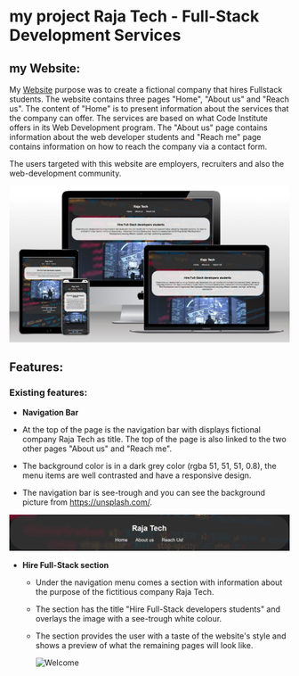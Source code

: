 # my project Raja Tech - Full-Stack Development Services
## my Website:
My [Website](https://github.com/Parre87/projekt1) purpose was to create a fictional company that hires Fullstack students. The website contains three pages "Home", "About us" and "Reach us". The content of "Home" is to present information about the services that the company can offer. The services are based on what Code Institute offers in its Web Development program. The "About us" page contains information about the web developer students and "Reach me" page contains information on how to reach the company via a contact form.

The users targeted with this website are employers, recruiters and also the web-development community.

![Responsive Mockup](https://github.com/Parre87/projekt1/blob/main/assets/images/Responsive%20mockup.png)

## Features:

### Existing features:

- __Navigation Bar__

- At the top of the page is the navigation bar with displays fictional company Raja Tech as title. The top of the page is also linked to the two other pages "About us" and "Reach me".
- The background color is in a dark grey color (rgba 51, 51, 51, 0.8), the menu items are well contrasted and have a responsive design.
- The navigation bar is see-trough and you can see the background picture from https://unsplash.com/. 
  
![Nav bar](https://github.com/Parre87/projekt1/blob/main/assets/images/Nav%20bar.png)

- __Hire Full-Stack section__

    - Under the navigation menu comes a section with information about the purpose of the fictitious company Raja Tech.
    - The section has the title "Hire Full-Stack developers students" and overlays the image with a see-trough white colour.
    - The section provides the user with a taste of the website's style and shows a preview of what the remaining pages will look like.

      ![Welcome]()

